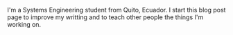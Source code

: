 
I'm a Systems Engineering student from Quito, Ecuador. I start this blog post page to improve my writting and to
teach other people the things I'm working on.
